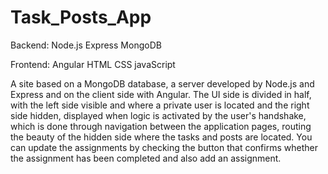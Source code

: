 # Task_Posts_App

Backend:
Node.js
Express
MongoDB

Frontend:
Angular
HTML 
CSS
javaScript


A site based on a MongoDB database, a server developed by Node.js and Express and on the client side with Angular.
The UI side is divided in half, with the left side visible and where a private user is located and the right side hidden, displayed when logic is activated by the user's handshake, which is done through navigation between the application pages, routing the beauty of the hidden side where the tasks and posts are located.
You can update the assignments by checking the button that confirms whether the assignment has been completed and also add an assignment.
